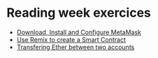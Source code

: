 # Reading week exercices

- [Download, Install and Configure MetaMask](./exercise-1)
- [Use Remix to create a Smart Contract](./exercise-2)
- [Transfering Ether between two accounts](./exercise-3)
